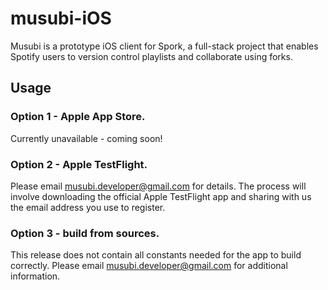 # musubi-iOS

Musubi is a prototype iOS client for Spork, a full-stack project that enables Spotify users to version control playlists and collaborate using forks.

## Usage

### Option 1 - Apple App Store.

Currently unavailable - coming soon!

### Option 2 - Apple TestFlight.

Please email musubi.developer@gmail.com for details. The process will involve downloading the official Apple TestFlight app and sharing with us the email address you use to register.

### Option 3 - build from sources.

This release does not contain all constants needed for the app to build correctly. Please email musubi.developer@gmail.com for additional information.
